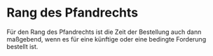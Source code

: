 # Rang des Pfandrechts

Für den Rang des Pfandrechts ist die Zeit der Bestellung auch dann maßgebend, wenn es für eine künftige oder eine bedingte Forderung bestellt ist.